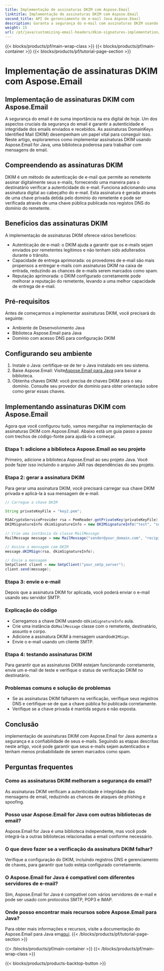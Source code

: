 ```yaml
---
title: Implementação de assinaturas DKIM com Aspose.Email
linktitle: Implementação de assinaturas DKIM com Aspose.Email
second_title: API de gerenciamento de e-mail Java Aspose.Email
description: Garanta a segurança do e-mail com assinaturas DKIM usando Aspose.Email para Java. Guia passo a passo e código para implementação do DKIM.
weight: 15
url: /pt/java/customizing-email-headers/dkim-signatures-implementation/
---
```


{{< blocks/products/pf/main-wrap-class >}}
{{< blocks/products/pf/main-container >}}
{{< blocks/products/pf/tutorial-page-section >}}

# Implementação de assinaturas DKIM com Aspose.Email


## Implementação de assinaturas DKIM com Aspose.Email

A segurança do email é de suma importância na era digital de hoje. Um dos aspectos cruciais da segurança do email é garantir a autenticidade e integridade dos emails enviados e recebidos. As assinaturas DomainKeys Identified Mail (DKIM) desempenham um papel vital para conseguir isso. Neste artigo, exploraremos como implementar assinaturas DKIM usando Aspose.Email for Java, uma biblioteca poderosa para trabalhar com mensagens de email.

## Compreendendo as assinaturas DKIM

DKIM é um método de autenticação de e-mail que permite ao remetente assinar digitalmente seus e-mails, fornecendo uma maneira para o destinatário verificar a autenticidade do e-mail. Funciona adicionando uma assinatura digital ao cabeçalho do e-mail. Esta assinatura é gerada através de uma chave privada detida pelo domínio do remetente e pode ser verificada através de uma chave pública publicada nos registos DNS do domínio do remetente.

## Benefícios das assinaturas DKIM

A implementação de assinaturas DKIM oferece vários benefícios:
- Autenticação de e-mail: o DKIM ajuda a garantir que os e-mails sejam enviados por remetentes legítimos e não tenham sido adulterados durante o trânsito.
- Capacidade de entrega aprimorada: os provedores de e-mail são mais propensos a entregar e-mails com assinaturas DKIM na caixa de entrada, reduzindo as chances de e-mails serem marcados como spam.
- Reputação aprimorada: o DKIM configurado corretamente pode melhorar a reputação do remetente, levando a uma melhor capacidade de entrega de e-mail.

## Pré-requisitos

Antes de começarmos a implementar assinaturas DKIM, você precisará do seguinte:
- Ambiente de Desenvolvimento Java
- Biblioteca Aspose.Email para Java
- Domínio com acesso DNS para configuração DKIM

## Configurando seu ambiente

1. Instale o Java: certifique-se de ter o Java instalado em seu sistema.
2.  Baixe Aspose.Email: Visite[Aspose.Email para Java](https://products.aspose.com/email/java/) para baixar a biblioteca.
3. Obtenha chaves DKIM: você precisa de chaves DKIM para o seu domínio. Consulte seu provedor de domínio para obter orientação sobre como gerar essas chaves.

## Implementando assinaturas DKIM com Aspose.Email

Agora que você configurou tudo, vamos mergulhar na implementação de assinaturas DKIM com Aspose.Email. Abaixo está um guia passo a passo com trechos de código-fonte para ajudá-lo a começar.

### Etapa 1: adicione a biblioteca Aspose.Email ao seu projeto

Primeiro, adicione a biblioteca Aspose.Email ao seu projeto Java. Você pode fazer isso incluindo o arquivo JAR nas dependências do seu projeto.

### Etapa 2: gerar a assinatura DKIM

Para gerar uma assinatura DKIM, você precisará carregar sua chave DKIM privada e aplicá-la à sua mensagem de e-mail.

```java
// Carregue a chave DKIM

String privateKeyFile = "key2.pem";

RSACryptoServiceProvider rsa = PemReader.getPrivateKey(privateKeyFile);
DKIMSignatureInfo dkimSignatureInfo = new DKIMSignatureInfo("test", "some_email.com");
 
// Crie uma instância da classe MailMessage
MailMessage message = new MailMessage("sender@your_domain.com", "recipient@recipient_domain.com", "Subject", "Body");

// Assine a mensagem com DKIM
message.dKIMSign(rsa, dkimSignatureInfo);

// Envie a mensagem
SmtpClient client = new SmtpClient("your_smtp_server");
client.send(message);
```

### Etapa 3: envie o e-mail

Depois que a assinatura DKIM for aplicada, você poderá enviar o e-mail usando seu servidor SMTP.

### Explicação do código

-  Carregamos a chave DKIM usando o`DkimSignatureInfo` aula.
-  Crie uma instância do`MailMessage` classe com o remetente, destinatário, assunto e corpo.
-  Adicione a assinatura DKIM à mensagem usando`dKIMSign`.
- Envie o e-mail usando um cliente SMTP.

### Etapa 4: testando assinaturas DKIM

Para garantir que as assinaturas DKIM estejam funcionando corretamente, envie um e-mail de teste e verifique o status de verificação DKIM no destinatário.

### Problemas comuns e solução de problemas

- Se as assinaturas DKIM falharem na verificação, verifique seus registros DNS e certifique-se de que a chave pública foi publicada corretamente.
- Verifique se a chave privada é mantida segura e não exposta.

## Conclusão

implementação de assinaturas DKIM com Aspose.Email for Java aumenta a segurança e a confiabilidade de seus e-mails. Seguindo as etapas descritas neste artigo, você pode garantir que seus e-mails sejam autenticados e tenham menos probabilidade de serem marcados como spam.

## Perguntas frequentes

### Como as assinaturas DKIM melhoram a segurança do email?

As assinaturas DKIM verificam a autenticidade e integridade das mensagens de email, reduzindo as chances de ataques de phishing e spoofing.

### Posso usar Aspose.Email for Java com outras bibliotecas de email?

Aspose.Email for Java é uma biblioteca independente, mas você pode integrá-la a outras bibliotecas relacionadas a email conforme necessário.

### O que devo fazer se a verificação da assinatura DKIM falhar?

Verifique a configuração do DKIM, incluindo registros DNS e gerenciamento de chaves, para garantir que tudo esteja configurado corretamente.

### O Aspose.Email for Java é compatível com diferentes servidores de e-mail?

Sim, Aspose.Email for Java é compatível com vários servidores de e-mail e pode ser usado com protocolos SMTP, POP3 e IMAP.

### Onde posso encontrar mais recursos sobre Aspose.Email para Java?

Para obter mais informações e recursos, visite a documentação do Aspose.Email para Java em[aqui](https://reference.aspose.com/email/java/).
{{< /blocks/products/pf/tutorial-page-section >}}

{{< /blocks/products/pf/main-container >}}
{{< /blocks/products/pf/main-wrap-class >}}

{{< blocks/products/products-backtop-button >}}

